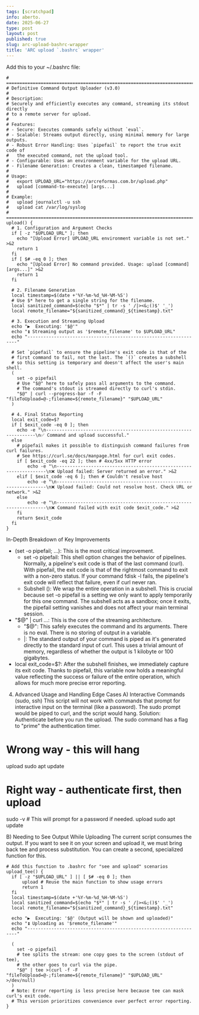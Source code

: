 ```yaml
---
tags: [scratchpad]
info: aberto.
date: 2025-06-27
type: post
layout: post
published: true
slug: arc-upload-bashrc-wrapper
title: 'ARC upload `.bashrc` wrapper'
---
```

Add this to your ~/.bashrc file:
``` 
# ==============================================================================
# Definitive Command Output Uploader (v3.0)
#
# Description:
# Securely and efficiently executes any command, streaming its stdout directly
# to a remote server for upload.
#
# Features:
# - Secure: Executes commands safely without `eval`.
# - Scalable: Streams output directly, using minimal memory for large outputs.
# - Robust Error Handling: Uses `pipefail` to report the true exit code of
#   the executed command, not the upload tool.
# - Configurable: Uses an environment variable for the upload URL.
# - Filename Generation: Creates a clean, timestamped filename.
#
# Usage:
#   export UPLOAD_URL="https://arcreformas.com.br/upload.php"
#   upload [command-to-execute] [args...]
#
# Example:
#   upload journalctl -u ssh
#   upload cat /var/log/syslog
# ==============================================================================
upload() {
  # 1. Configuration and Argument Checks
  if [ -z "$UPLOAD_URL" ]; then
    echo "[Upload Error] UPLOAD_URL environment variable is not set." >&2
    return 1
  fi
  if [ $# -eq 0 ]; then
    echo "[Upload Error] No command provided. Usage: upload [command] [args...]" >&2
    return 1
  fi

  # 2. Filename Generation
  local timestamp=$(date +'%Y-%m-%d_%H-%M-%S')
  # Use $* here to get a single string for the filename.
  local sanitized_command=$(echo "$*" | tr -s ' /|><&;()$' '_')
  local remote_filename="${sanitized_command}_${timestamp}.txt"

  # 3. Execution and Streaming Upload
  echo "▶️  Executing: '$@'"
  echo "⏫ Streaming output as '$remote_filename' to $UPLOAD_URL"
  echo "------------------------------------------------------------------"

  # Set `pipefail` to ensure the pipeline's exit code is that of the
  # first command to fail, not the last. The `()` creates a subshell
  # so this setting is temporary and doesn't affect the user's main shell.
  (
    set -o pipefail
    # Use "$@" here to safely pass all arguments to the command.
    # The command's stdout is streamed directly to curl's stdin.
    "$@" | curl --progress-bar -f -F "fileToUpload=@-;filename=${remote_filename}" "$UPLOAD_URL"
  )

  # 4. Final Status Reporting
  local exit_code=$?
  if [ $exit_code -eq 0 ]; then
    echo -e "\n------------------------------------------------------------------\n✅ Command and upload successful."
  else
    # pipefail makes it possible to distinguish command failures from curl failures.
    # See https://curl.se/docs/manpage.html for curl exit codes.
    if [ $exit_code -eq 22 ]; then # 4xx/5xx HTTP error
        echo -e "\n------------------------------------------------------------------\n❌ Upload failed: Server returned an error." >&2
    elif [ $exit_code -eq 6 ]; then # Couldn't resolve host
        echo -e "\n------------------------------------------------------------------\n❌ Upload failed: Could not resolve host. Check URL or network." >&2
    else
        echo -e "\n------------------------------------------------------------------\n❌ Command failed with exit code $exit_code." >&2
    fi
    return $exit_code
  fi
}
``` 
In-Depth Breakdown of Key Improvements
 * (set -o pipefail; ...): This is the most critical improvement.
   * set -o pipefail: This shell option changes the behavior of pipelines. Normally, a pipeline's exit code is that of the last command (curl). With pipefail, the exit code is that of the rightmost command to exit with a non-zero status. If your command fdisk -l fails, the pipeline's exit code will reflect that failure, even if curl never ran.
   * Subshell (): We wrap the entire operation in a subshell. This is crucial because set -o pipefail is a setting we only want to apply temporarily for this one command. The subshell acts as a sandbox; once it exits, the pipefail setting vanishes and does not affect your main terminal session.
 * "$@" | curl ...: This is the core of the streaming architecture.
   * "$@": This safely executes the command and its arguments. There is no eval. There is no storing of output in a variable.
   * |: The standard output of your command is piped as it's generated directly to the standard input of curl. This uses a trivial amount of memory, regardless of whether the output is 1 kilobyte or 100 gigabytes.
 * local exit_code=$?: After the subshell finishes, we immediately capture its exit code. Thanks to pipefail, this variable now holds a meaningful value reflecting the success or failure of the entire operation, which allows for much more precise error reporting.
4. Advanced Usage and Handling Edge Cases
A) Interactive Commands (sudo, ssh)
This script will not work with commands that prompt for interactive input on the terminal (like a password). The sudo prompt would be piped to curl, and the script would hang.
Solution: Authenticate before you run the upload. The sudo command has a flag to "prime" the authentication timer.
# Wrong way - this will hang
upload sudo apt update

# Right way - authenticate first, then upload
sudo -v # This will prompt for a password if needed.
upload sudo apt update

B) Needing to See Output While Uploading
The current script consumes the output. If you want to see it on your screen and upload it, we must bring back tee and process substitution. You can create a second, specialized function for this.
```
# Add this function to .bashrc for "see and upload" scenarios
upload_tee() {
  if [ -z "$UPLOAD_URL" ] || [ $# -eq 0 ]; then
      upload # Reuse the main function to show usage errors
      return 1
  fi
  local timestamp=$(date +'%Y-%m-%d_%H-%M-%S')
  local sanitized_command=$(echo "$*" | tr -s ' /|><&;()$' '_')
  local remote_filename="${sanitized_command}_${timestamp}.txt"
  
  echo "▶️  Executing: '$@' (Output will be shown and uploaded)"
  echo "⏫ Uploading as '$remote_filename'"
  echo "------------------------------------------------------------------"
  
  (
    set -o pipefail
    # tee splits the stream: one copy goes to the screen (stdout of tee),
    # the other goes to curl via the pipe.
    "$@" | tee >(curl -f -F "fileToUpload=@-;filename=${remote_filename}" "$UPLOAD_URL" >/dev/null)
  )
  # Note: Error reporting is less precise here because tee can mask curl's exit code.
  # This version prioritizes convenience over perfect error reporting.
}
``` 